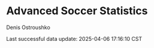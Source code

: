 # Advanced Soccer Statistics
Denis Ostroushko

<!-- gfm -->

Last successful data update: 2025-04-06 17:16:10 CST
